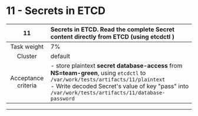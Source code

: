 # 11 - Secrets in ETCD

|       **11**        | **Secrets in ETCD**. Read the complete Secret content directly from ETCD (using etcdctl )                                                                                                                                                    |
| :-----------------: | :------------------------------------------------------------------------------------------------------------------------------------------------------------------------------------------------------------------------------------------- |
|     Task weight     | 7%                                                                                                                                                                                                                                           |
|       Cluster       | default                                                                                                                                                                                                                                      |
| Acceptance criteria | - store  plaintext **secret database-access** from **NS=team-green**, using `etcdctl` to  `/var/work/tests/artifacts/11/plaintext`  <br/>-  Write decoded Secret's value of key "pass" into `/var/work/tests/artifacts/11/database-password` |
---
